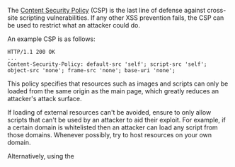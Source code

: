 The [Content Security Policy](obsidian://open?vault=security-notes&file=Offensive%20Security%2FWeb%20Application%20Security%2FClient-side%20Vulnerabilities%2FCross-Site%20Scripting%2FContent%20Security%20Policy%2FIntroduction) (CSP) is the last line of defense against cross-site scripting vulnerabilities. If any other XSS prevention fails, the CSP can be used to restrict what an attacker could do.

An example CSP is as follows:
```http
HTTP/1.1 200 OK
...
Content-Security-Policy: default-src 'self'; script-src 'self'; object-src 'none'; frame-src 'none'; base-uri 'none';
```
This policy specifies that resources such as images and scripts can only be loaded from the same origin as the main page, which greatly reduces an attacker's attack surface.

If loading of external resources can't be avoided, ensure to only allow scripts that can't be used by an attacker to aid their exploit. For example, if a certain domain is whitelisted then an attacker can load any script from those domains. Whenever possibly, try to host resources on your own domain.

Alternatively, using the 